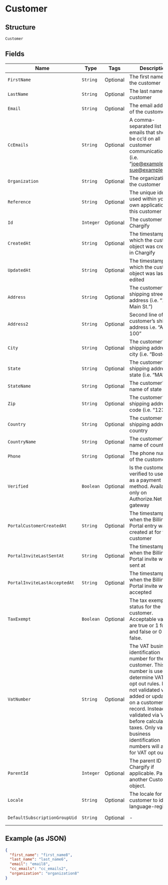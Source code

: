 
# Customer

## Structure

`Customer`

## Fields

| Name | Type | Tags | Description | Getter | Setter |
|  --- | --- | --- | --- | --- | --- |
| `FirstName` | `String` | Optional | The first name of the customer | String getFirstName() | setFirstName(String firstName) |
| `LastName` | `String` | Optional | The last name of the customer | String getLastName() | setLastName(String lastName) |
| `Email` | `String` | Optional | The email address of the customer | String getEmail() | setEmail(String email) |
| `CcEmails` | `String` | Optional | A comma-separated list of emails that should be cc’d on all customer communications (i.e. “joe@example.com, sue@example.com”) | String getCcEmails() | setCcEmails(String ccEmails) |
| `Organization` | `String` | Optional | The organization of the customer | String getOrganization() | setOrganization(String organization) |
| `Reference` | `String` | Optional | The unique identifier used within your own application for this customer | String getReference() | setReference(String reference) |
| `Id` | `Integer` | Optional | The customer ID in Chargify | Integer getId() | setId(Integer id) |
| `CreatedAt` | `String` | Optional | The timestamp in which the customer object was created in Chargify | String getCreatedAt() | setCreatedAt(String createdAt) |
| `UpdatedAt` | `String` | Optional | The timestamp in which the customer object was last edited | String getUpdatedAt() | setUpdatedAt(String updatedAt) |
| `Address` | `String` | Optional | The customer’s shipping street address (i.e. “123 Main St.”) | String getAddress() | setAddress(String address) |
| `Address2` | `String` | Optional | Second line of the customer’s shipping address i.e. “Apt. 100” | String getAddress2() | setAddress2(String address2) |
| `City` | `String` | Optional | The customer’s shipping address city (i.e. “Boston”) | String getCity() | setCity(String city) |
| `State` | `String` | Optional | The customer’s shipping address state (i.e. “MA”) | String getState() | setState(String state) |
| `StateName` | `String` | Optional | The customer's full name of state | String getStateName() | setStateName(String stateName) |
| `Zip` | `String` | Optional | The customer’s shipping address zip code (i.e. “12345”) | String getZip() | setZip(String zip) |
| `Country` | `String` | Optional | The customer shipping address country | String getCountry() | setCountry(String country) |
| `CountryName` | `String` | Optional | The customer's full name of country | String getCountryName() | setCountryName(String countryName) |
| `Phone` | `String` | Optional | The phone number of the customer | String getPhone() | setPhone(String phone) |
| `Verified` | `Boolean` | Optional | Is the customer verified to use ACH as a payment method. Available only on Authorize.Net gateway | Boolean getVerified() | setVerified(Boolean verified) |
| `PortalCustomerCreatedAt` | `String` | Optional | The timestamp of when the Billing Portal entry was created at for the customer | String getPortalCustomerCreatedAt() | setPortalCustomerCreatedAt(String portalCustomerCreatedAt) |
| `PortalInviteLastSentAt` | `String` | Optional | The timestamp of when the Billing Portal invite was last sent at | String getPortalInviteLastSentAt() | setPortalInviteLastSentAt(String portalInviteLastSentAt) |
| `PortalInviteLastAcceptedAt` | `String` | Optional | The timestamp of when the Billing Portal invite was last accepted | String getPortalInviteLastAcceptedAt() | setPortalInviteLastAcceptedAt(String portalInviteLastAcceptedAt) |
| `TaxExempt` | `Boolean` | Optional | The tax exempt status for the customer. Acceptable values are true or 1 for true and false or 0 for false. | Boolean getTaxExempt() | setTaxExempt(Boolean taxExempt) |
| `VatNumber` | `String` | Optional | The VAT business identification number for the customer. This number is used to determine VAT tax opt out rules. It is not validated when added or updated on a customer record. Instead, it is validated via VIES before calculating taxes. Only valid business identification numbers will allow for VAT opt out. | String getVatNumber() | setVatNumber(String vatNumber) |
| `ParentId` | `Integer` | Optional | The parent ID in Chargify if applicable. Parent is another Customer object. | Integer getParentId() | setParentId(Integer parentId) |
| `Locale` | `String` | Optional | The locale for the customer to identify language-region | String getLocale() | setLocale(String locale) |
| `DefaultSubscriptionGroupUid` | `String` | Optional | - | String getDefaultSubscriptionGroupUid() | setDefaultSubscriptionGroupUid(String defaultSubscriptionGroupUid) |

## Example (as JSON)

```json
{
  "first_name": "first_name8",
  "last_name": "last_name6",
  "email": "email8",
  "cc_emails": "cc_emails2",
  "organization": "organization8"
}
```

